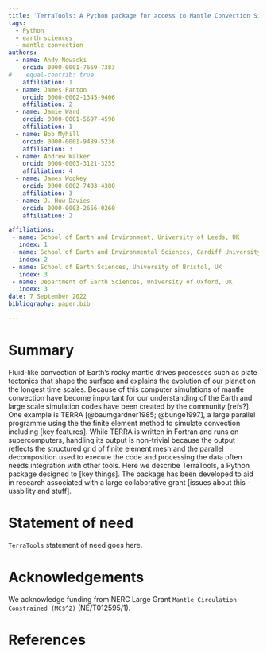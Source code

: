 ```yaml
---
title: 'TerraTools: A Python package for access to Mantle Convection Simulations'
tags:
  - Python
  - earth sciences
  - mantle convection
authors:
  - name: Andy Nowacki
    orcid: 0000-0001-7669-7383
#    equal-contrib: true
    affiliation: 1
  - name: James Panton
    orcid: 0000-0002-1345-9406
    affiliation: 2
  - name: Jamie Ward
    orcid: 0000-0001-5697-4590
    affiliation: 1
  - name: Bob Myhill
    orcid: 0000-0001-9489-5236
    affiliation: 3
  - name: Andrew Walker
    orcid: 0000-0003-3121-3255
    affiliation: 4
  - name: James Wookey
    orcid: 0000-0002-7403-4380
    affiliation: 3
  - name: J. Huw Davies
    orcid: 0000-0003-2656-0260
    affiliation: 2

affiliations:
 - name: School of Earth and Environment, University of Leeds, UK
   index: 1
 - name: School of Earth and Environmental Sciences, Cardiff University, UK
   index: 2
 - name: School of Earth Sciences, University of Bristol, UK
   index: 3
 - name: Department of Earth Sciences, University of Oxford, UK
   index: 3
date: 7 September 2022
bibliography: paper.bib

---
```


# Summary

Fluid-like convection of Earth’s rocky mantle drives processes such as plate tectonics that shape the surface and explains the evolution of our planet on the longest time scales. Because of this computer simulations of mantle convection have become important for our understanding of the Earth and large scale simulation codes have been created by the community [refs?]. One example is TERRA [@baumgardner1985; @bunge1997], a large parallel programme using the the finite element method to simulate convection including [key features]. While TERRA is written in Fortran and runs on supercomputers, handling its output is non-trivial because the output reflects the structured grid of finite element mesh and the parallel decomposition used to execute the code and processing the data often needs integration with other tools. Here we describe TerraTools, a Python package designed to [key things]. The package has been developed to aid in research associated with a large collaborative grant [issues about this - usability and stuff].

# Statement of need

`TerraTools` statement of need goes here.

# Acknowledgements

We acknowledge funding from NERC Large Grant `Mantle Circulation Constrained (MC$^2)` (NE/T012595/1).

# References